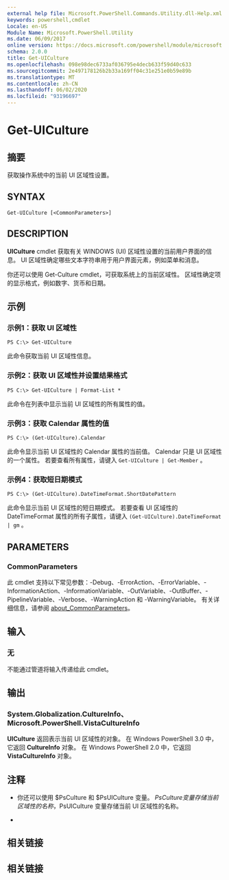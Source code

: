 ```yaml
---
external help file: Microsoft.PowerShell.Commands.Utility.dll-Help.xml
keywords: powershell,cmdlet
Locale: en-US
Module Name: Microsoft.PowerShell.Utility
ms.date: 06/09/2017
online version: https://docs.microsoft.com/powershell/module/microsoft.powershell.utility/get-uiculture?view=powershell-5.1&WT.mc_id=ps-gethelp
schema: 2.0.0
title: Get-UICulture
ms.openlocfilehash: 098e98dec6733af036795e4decb633f59d40c633
ms.sourcegitcommit: 2e497178126b2b33a169ff04c31e251e0b59e89b
ms.translationtype: MT
ms.contentlocale: zh-CN
ms.lasthandoff: 06/02/2020
ms.locfileid: "93196697"
---
```

# Get-UICulture

## 摘要
获取操作系统中的当前 UI 区域性设置。

## SYNTAX

```
Get-UICulture [<CommonParameters>]
```

## DESCRIPTION
**UICulture** cmdlet 获取有关 WINDOWS (UI) 区域性设置的当前用户界面的信息。
UI 区域性确定哪些文本字符串用于用户界面元素，例如菜单和消息。

你还可以使用 Get-Culture cmdlet，可获取系统上的当前区域性。
区域性确定项的显示格式，例如数字、货币和日期。

## 示例

### 示例1：获取 UI 区域性

```
PS C:\> Get-UICulture
```

此命令获取当前 UI 区域性信息。

### 示例2：获取 UI 区域性并设置结果格式

```
PS C:\> Get-UICulture | Format-List *
```

此命令在列表中显示当前 UI 区域性的所有属性的值。

### 示例3：获取 Calendar 属性的值

```
PS C:\> (Get-UICulture).Calendar
```

此命令显示当前 UI 区域性的 Calendar 属性的当前值。
Calendar 只是 UI 区域性的一个属性。
若要查看所有属性，请键入 `Get-UICulture | Get-Member` 。

### 示例4：获取短日期模式

```
PS C:\> (Get-UICulture).DateTimeFormat.ShortDatePattern
```

此命令显示当前 UI 区域性的短日期模式。
若要查看 UI 区域性的 DateTimeFormat 属性的所有子属性，请键入 `(Get-UICulture).DateTimeFormat | gm` 。

## PARAMETERS

### CommonParameters
此 cmdlet 支持以下常见参数：-Debug、-ErrorAction、-ErrorVariable、-InformationAction、-InformationVariable、-OutVariable、-OutBuffer、-PipelineVariable、-Verbose、-WarningAction 和 -WarningVariable。 有关详细信息，请参阅 [about_CommonParameters](https://go.microsoft.com/fwlink/?LinkID=113216)。

## 输入

### 无
不能通过管道将输入传递给此 cmdlet。

## 输出

### System.Globalization.CultureInfo、Microsoft.PowerShell.VistaCultureInfo
**UICulture** 返回表示当前 UI 区域性的对象。
在 Windows PowerShell 3.0 中，它返回 **CultureInfo** 对象。
在 Windows PowerShell 2.0 中，它返回 **VistaCultureInfo** 对象。

## 注释

* 你还可以使用 $PsCulture 和 $PsUICulture 变量。 $PsCulture 变量存储当前区域性的名称，$PsUICulture 变量存储当前 UI 区域性的名称。

*

## 相关链接

## 相关链接
